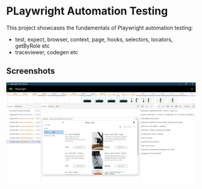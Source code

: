 # PLaywright Automation Testing

This project showcases the fundamentals of Playwright automation testing: 
- test, expect, browser, context, page, hooks, selectors, locators, getByRole etc
- traceviewer, codegen etc

## Screenshots

![Screenshot1](screenshots/login_logout_traceviewer.PNG) 